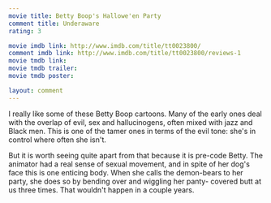 ```yaml
---
movie title: Betty Boop's Hallowe'en Party
comment title: Underaware
rating: 3

movie imdb link: http://www.imdb.com/title/tt0023800/
comment imdb link: http://www.imdb.com/title/tt0023800/reviews-1
movie tmdb link: 
movie tmdb trailer: 
movie tmdb poster: 

layout: comment
---
```


I really like some of these Betty Boop cartoons. Many of the early ones deal with the overlap of evil, sex and hallucinogens, often mixed with jazz and Black men. This is one of the tamer ones in terms of the evil tone: she's in control where often she isn't.

But it is worth seeing quite apart from that because it is pre-code Betty. The animator had a real sense of sexual movement, and in spite of her dog's face this is one enticing body. When she calls the demon-bears to her party, she does so by bending over and wiggling her panty- covered butt at us three times. That wouldn't happen in a couple years.